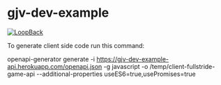 # gjv-dev-example

[![LoopBack](https://github.com/strongloop/loopback-next/raw/master/docs/site/imgs/branding/Powered-by-LoopBack-Badge-(blue)-@2x.png)](http://loopback.io/)


To generate client side code run this command:

openapi-generator generate -i https://gjv-dev-example-api.herokuapp.com/openapi.json -g javascript -o /temp/client-fullstride-game-api --additional-properties useES6=true,usePromises=true